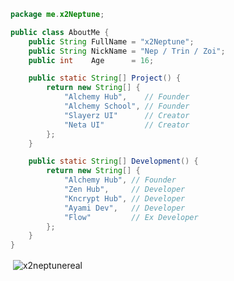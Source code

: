 ```java
package me.x2Neptune;

public class AboutMe {
    public String FullName = "x2Neptune";
    public String NickName = "Nep / Trin / Zoi";
    public int    Age      = 16;

    public static String[] Project() {
        return new String[] {
            "Alchemy Hub",    // Founder
            "Alchemy School", // Founder
            "Slayerz UI"      // Creator
            "Neta UI"         // Creator
        };
    }

    public static String[] Development() {
        return new String[] {
            "Alchemy Hub", // Founder
            "Zen Hub",     // Developer
            "Kncrypt Hub", // Developer
            "Ayami Dev",   // Developer
            "Flow"         // Ex Developer
        };
    }
}
```
<p>&nbsp;<img align="center" src="https://github-readme-stats.vercel.app/api?username=x2neptunereal&show_icons=true&theme=dark&locale=en" alt="x2neptunereal" /></p>

